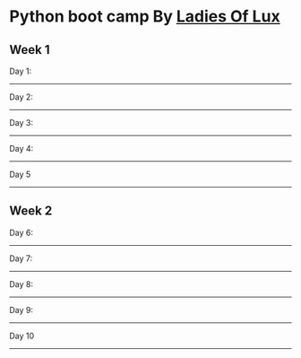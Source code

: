 # Python boot camp By [Ladies Of Lux](https://twitter.com/Ladies_Of_Lux) 



## **Week 1**

Day 1: 


***
Day 2: 

***
Day 3: 


***
Day 4: 


***
Day 5 



***

## **Week 2** 
Day 6: 


***
Day 7: 


***
Day 8: 


***
Day 9: 


***
Day 10 



***